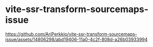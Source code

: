 # vite-ssr-transform-sourcemaps-issue

https://github.com/AriPerkkio/vite-ssr-transform-sourcemaps-issue/assets/14806298/abd19406-11a0-4c2f-808d-a26b03933994
